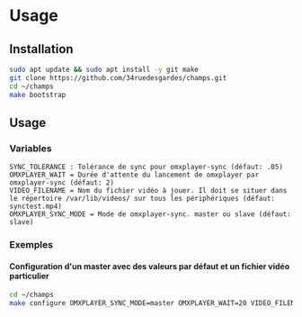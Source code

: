 # Usage

## Installation

```bash
sudo apt update && sudo apt install -y git make
git clone https://github.com/34ruedesgardes/champs.git
cd ~/champs
make bootstrap
```

## Usage

### Variables

```
SYNC_TOLERANCE : Tolérance de sync pour omxplayer-sync (défaut: .05)
OMXPLAYER_WAIT = Durée d'attente du lancement de omxplayer par omxplayer-sync (défaut: 2)
VIDEO_FILENAME = Nom du fichier vidéo à jouer. Il doit se situer dans le répertoire /var/lib/videos/ sur tous les périphériques (défaut: synctest.mp4)
OMXPLAYER_SYNC_MODE = Mode de omxplayer-sync. master ou slave (défaut: slave)
```

### Exemples

#### Configuration d'un master avec des valeurs par défaut et un fichier vidéo particulier

```bash
cd ~/champs
make configure OMXPLAYER_SYNC_MODE=master OMXPLAYER_WAIT=20 VIDEO_FILENAME=mavideo.mov
```
